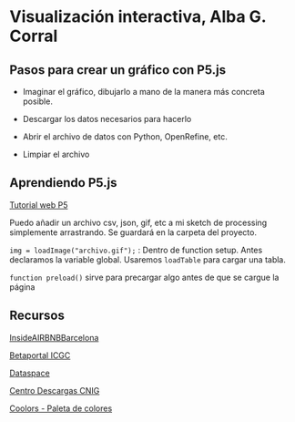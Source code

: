 # Visualización interactiva, Alba G. Corral

## Pasos para crear un gráfico con P5.js

- Imaginar el gráfico, dibujarlo a mano de la manera más concreta posible.

- Descargar los datos necesarios para hacerlo

- Abrir el archivo de datos con Python, OpenRefine, etc.

- Limpiar el archivo

## Aprendiendo P5.js

[Tutorial web  P5](https://p5js.org/es/get-started/)

Puedo añadir un archivo csv, json, gif, etc a mi sketch de processing simplemente arrastrando. Se guardará en la carpeta del proyecto.

```img = loadImage("archivo.gif");``` : Dentro de function setup. Antes declaramos la variable global. Usaremos ```loadTable``` para cargar una tabla.

```function preload()``` sirve para precargar algo antes de que se cargue la página

## Recursos

[InsideAIRBNBBarcelona](http://insideairbnb.com/barcelona/)

[Betaportal ICGC](https://betaportal.icgc.cat/comparador-gificador/#18/41.97637/2.80437)

[Dataspace](https://dataspace.copernicus.eu/)

[Centro Descargas CNIG](https://centrodedescargas.cnig.es/CentroDescargas/index.jsp)

[Coolors - Paleta de colores](https://coolors.co/)
